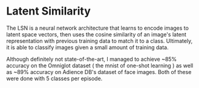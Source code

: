 # Latent Similarity
The LSN is a neural network architecture that learns to encode images to latent space vectors, then uses the cosine similarity of an image's latent representation with previous training data to match it to a class. Ultimately, it is able to classify images given a small amount of training data.

Although definitely not state-of-the-art, I managed to achieve ~85% accuracy on the Omniglot dataset ( the mnist of one-shot learning ) as well as ~89% accuracy on Adience DB's dataset of face images. Both of these were done with 5 classes per episode.
